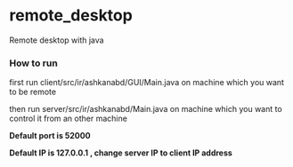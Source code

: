 # remote_desktop
Remote desktop with java

### How to run      
first run client/src/ir/ashkanabd/GUI/Main.java on machine which you want to be remote      
           
then run server/src/ir/ashkanabd/Main.java on machine which you want to control it from an other machine          
        
<b>Default port is 52000 </b>

<b>Default IP is 127.0.0.1 , change server IP to client IP address</b>
